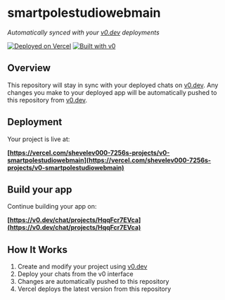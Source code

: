 # smartpolestudiowebmain

*Automatically synced with your [v0.dev](https://v0.dev) deployments*

[![Deployed on Vercel](https://img.shields.io/badge/Deployed%20on-Vercel-black?style=for-the-badge&logo=vercel)](https://vercel.com/shevelev000-7256s-projects/v0-smartpolestudiowebmain)
[![Built with v0](https://img.shields.io/badge/Built%20with-v0.dev-black?style=for-the-badge)](https://v0.dev/chat/projects/HqqFcr7EVca)

## Overview

This repository will stay in sync with your deployed chats on [v0.dev](https://v0.dev).
Any changes you make to your deployed app will be automatically pushed to this repository from [v0.dev](https://v0.dev).

## Deployment

Your project is live at:

**[https://vercel.com/shevelev000-7256s-projects/v0-smartpolestudiowebmain](https://vercel.com/shevelev000-7256s-projects/v0-smartpolestudiowebmain)**

## Build your app

Continue building your app on:

**[https://v0.dev/chat/projects/HqqFcr7EVca](https://v0.dev/chat/projects/HqqFcr7EVca)**

## How It Works

1. Create and modify your project using [v0.dev](https://v0.dev)
2. Deploy your chats from the v0 interface
3. Changes are automatically pushed to this repository
4. Vercel deploys the latest version from this repository